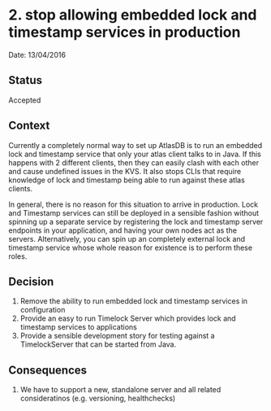 # 2. stop allowing embedded lock and timestamp services in production

Date: 13/04/2016

## Status

Accepted

## Context

Currently a completely normal way to set up AtlasDB is to run an embedded lock and timestamp service that only your atlas client talks to in Java. If this happens with 2 different clients, then they can easily clash with each other and cause undefined issues in the KVS. It also stops CLIs that require knowledge of lock and timestamp being able to run against these atlas clients. 

In general, there is no reason for this situation to arrive in production. Lock and Timestamp services can still be deployed in a sensible fashion without spinning up a separate service by registering the lock and timestamp server endpoints in your application, and having your own nodes act as the servers. Alternatively, you can spin up an completely external lock and timestamp service whose whole reason for existence is to perform these roles.

## Decision

1. Remove the ability to run embedded lock and timestamp services in configuration
2. Provide an easy to run Timelock Server which provides lock and timestamp services to applications
3. Provide a sensible development story for testing against a TimelockServer that can be started from Java.

## Consequences

1. We have to support a new, standalone server and all related consideratinos (e.g. versioning, healthchecks)
